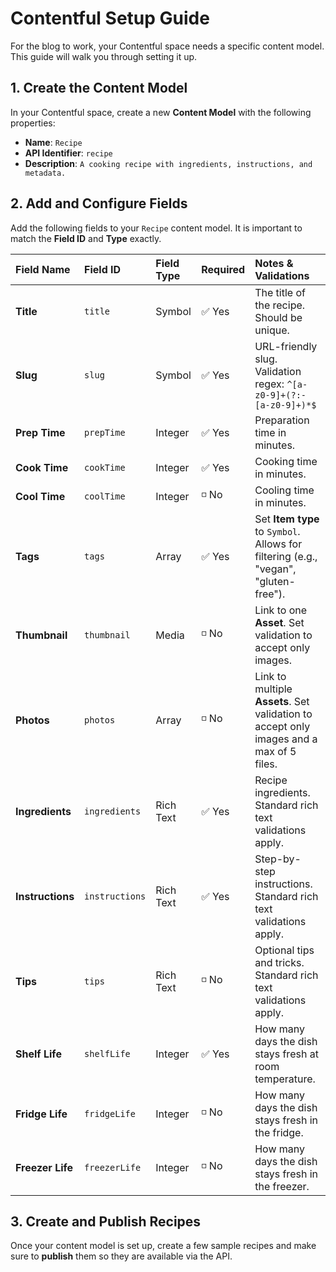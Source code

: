 # Contentful Setup Guide

For the blog to work, your Contentful space needs a specific content model. This guide will walk you through setting it up.

## 1. Create the Content Model

In your Contentful space, create a new **Content Model** with the following properties:
- **Name**: `Recipe`
- **API Identifier**: `recipe`
- **Description**: `A cooking recipe with ingredients, instructions, and metadata.`

## 2. Add and Configure Fields

Add the following fields to your `Recipe` content model. It is important to match the **Field ID** and **Type** exactly.

| Field Name     | Field ID        | Field Type | Required | Notes & Validations                                                                                         |
| :------------- | :-------------- | :--------- | :------- | :---------------------------------------------------------------------------------------------------------- |
| **Title**      | `title`         | Symbol     | ✅ Yes    | The title of the recipe. Should be unique.                                                                  |
| **Slug**       | `slug`          | Symbol     | ✅ Yes    | URL-friendly slug. Validation regex: `^[a-z0-9]+(?:-[a-z0-9]+)*$`                                           |
| **Prep Time**  | `prepTime`      | Integer    | ✅ Yes    | Preparation time in minutes.                                                                                |
| **Cook Time**  | `cookTime`      | Integer    | ✅ Yes    | Cooking time in minutes.                                                                                    |
| **Cool Time**  | `coolTime`      | Integer    | ◽️ No     | Cooling time in minutes.                                                                                    |
| **Tags**       | `tags`          | Array      | ✅ Yes    | Set **Item type** to `Symbol`. Allows for filtering (e.g., "vegan", "gluten-free").                             |
| **Thumbnail**  | `thumbnail`     | Media      | ◽️ No     | Link to one **Asset**. Set validation to accept only images.                                                |
| **Photos**     | `photos`        | Array      | ◽️ No     | Link to multiple **Assets**. Set validation to accept only images and a max of 5 files.                     |
| **Ingredients**| `ingredients`   | Rich Text  | ✅ Yes    | Recipe ingredients. Standard rich text validations apply.                                                   |
| **Instructions**| `instructions`| Rich Text  | ✅ Yes    | Step-by-step instructions. Standard rich text validations apply.                                            |
| **Tips**       | `tips`          | Rich Text  | ◽️ No     | Optional tips and tricks. Standard rich text validations apply.                                             |
| **Shelf Life** | `shelfLife`     | Integer    | ✅ Yes    | How many days the dish stays fresh at room temperature.                                                     |
| **Fridge Life**| `fridgeLife`    | Integer    | ◽️ No     | How many days the dish stays fresh in the fridge.                                                           |
| **Freezer Life**| `freezerLife` | Integer    | ◽️ No     | How many days the dish stays fresh in the freezer.                                                          |

## 3. Create and Publish Recipes

Once your content model is set up, create a few sample recipes and make sure to **publish** them so they are available via the API. 
